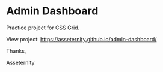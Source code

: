# Admin Dashboard

Practice project for CSS Grid.

View project: https://asseternity.github.io/admin-dashboard/

Thanks,

Asseternity